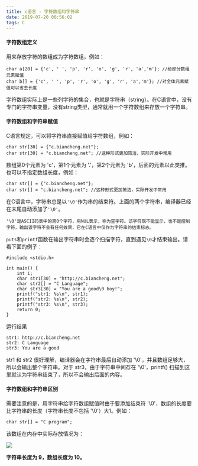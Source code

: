 ```yaml
---
title: c语言 - 字符数组和字符串
date: 2019-07-20 00:56:02
tags: C
---
```


#### 字符数组定义

用来存放字符的数组成为字符数组，例如：

```
char a[20] = {'c', ' ', 'p', 'r', 'o', 'g', 'r', 'a','m'}; //给部分数组元素赋值
char b[] = {'c', ' ', 'p', 'r', 'o', 'g', 'r', 'a','m'}; //对全体元素赋值可以省去长度
```

字符数组实际上是一些列字符的集合，也就是字符串（string）。在C语言中，没有专门的字符串变量，没有string类型，通常就用一个字符数组来存放一个字符串。

#### 字符数组和字符串赋值

C语言规定，可以将字符串直接赋值给字符数组，例如：

```
char str[30] = {"c.biancheng.net"};
char str[30] = "c.biancheng.net"; //这种形式更加简洁，实际开发中常用
```

数组第0个元素为 'c'，第1个元素为 '.'，第2个元素为 'b'，后面的元素以此类推。也可以不指定数组长度，例如：

```
char str[] = {"c.biancheng.net"};
char str[] = "c.biancheng.net"; //这种形式更加简洁，实际开发中常用
```

在C语言中，字符串总是以`'\0'`作为串的结束符。上面的两个字符串，编译器已经在末尾自动添加了`'\0'`。

```
'\0'是ASCII码表中的第0个字符，用NUL表示，称为空字符。该字符既不能显示，也不是控制字符，输出该字符不会有任何效果，它在C语言中仅作为字符串的结束标志。
```

`puts`和`printf`函数在输出字符串时会逐个扫描字符，直到遇见`\0`才结束输出。请看下面的例子：

```
#include <stdio.h>

int main() {
    int i;
    char str1[30] = "http://c.biancheng.net";
    char str2[] = "C Language";
    char str3[30] = "You are a good\0 boy!";
    printf("str1: %s\n", str1);
    printf("str2: %s\n", str2);
    printf("str3: %s\n", str3);
    return 0;
}
```

运行结果

```
str1: http://c.biancheng.net
str2: C Language
str3: You are a good
```

str1 和 str2 很好理解，编译器会在字符串最后自动添加 '\0'，并且数组足够大，所以会输出整个字符串。对于 str3，由于字符串中间存在 '\0'，printf() 扫描到这里就认为字符串结束了，所以不会输出后面的内容。

#### 字符数组和字符串区别

需要注意的是，用字符串给字符数组赋值时由于要添加结束符 '\0'，数组的长度要比字符串的长度（字符串长度不包括 '\0'）大1。例如：

```
char str[] = "C program";
```

该数组在内存中实际存放情况为：

![](http://image.huany.top/hexo/c/sfdsgfsge.png)

**字符串长度为 9，数组长度为 10。**

